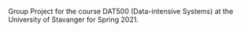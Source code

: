 Group Project for the course DAT500 (Data-intensive Systems) at the University of Stavanger for Spring 2021.
